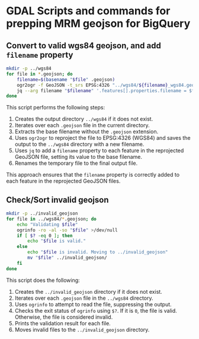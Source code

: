 # GDAL Scripts and commands for prepping MRM geojson for BigQuery

## Convert to valid wgs84 geojson, and add `filename` property

```bash
mkdir -p ../wgs84
for file in *.geojson; do
    filename=$(basename "$file" .geojson)
    ogr2ogr -f GeoJSON -t_srs EPSG:4326 "../wgs84/${filename}_wgs84.geojson" "$file"
    jq --arg filename "$filename" '.features[].properties.filename = $filename' "../wgs84/${filename}_wgs84.geojson" > "../wgs84/temp_${filename}_wgs84.geojson" && mv "../wgs84/temp_${filename}_wgs84.geojson" "../wgs84/${filename}_wgs84.geojson"
done
```

This script performs the following steps:

1. Creates the output directory `../wgs84` if it does not exist.
2. Iterates over each `.geojson` file in the current directory.
3. Extracts the base filename without the `.geojson` extension.
4. Uses `ogr2ogr` to reproject the file to EPSG:4326 (WGS84) and saves the output to the `../wgs84` directory with a new filename.
5. Uses `jq` to add a `filename` property to each feature in the reprojected GeoJSON file, setting its value to the base filename.
6. Renames the temporary file to the final output file.

This approach ensures that the `filename` property is correctly added to each feature in the reprojected GeoJSON files.

## Check/Sort invalid geojson

```bash
mkdir -p ../invalid_geojson
for file in ../wgs84/*.geojson; do
    echo "Validating $file"
    ogrinfo -ro -al -so "$file" >/dev/null
    if [ $? -eq 0 ]; then
        echo "$file is valid."
    else
        echo "$file is invalid. Moving to ../invalid_geojson"
        mv "$file" ../invalid_geojson/
    fi
done
```

This script does the following:

1. Creates the `../invalid_geojson` directory if it does not exist.
2. Iterates over each `.geojson` file in the `../wgs84` directory.
3. Uses `ogrinfo` to attempt to read the file, suppressing the output.
4. Checks the exit status of `ogrinfo` using `$?`. If it is `0`, the file is valid. Otherwise, the file is considered invalid.
5. Prints the validation result for each file.
6. Moves invalid files to the `../invalid_geojson` directory.

